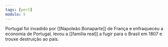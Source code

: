 ```yaml
---
tags: [port]
modulo: 5
---
```


Portugal foi invadido por [[Napoleão Bonaparte]] de França e enfraqueceu a economia de Portugal, levou a [[família real]] a fugir para o Brasil em 1807 e trouxe destruição ao país.
